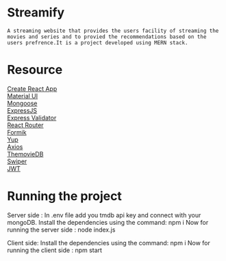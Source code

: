 # Streamify

    A streaming website that provides the users facility of streaming the movies and series and to provied the recommendations based on the users prefrence.It is a project developed using MERN stack.

# Resource

[Create React App](https://create-react-app.dev/)<br>
[Material UI](https://create-react-app.dev/)<br>
[Mongoose](https://mongoosejs.com/)<br>
[ExpressJS](https://expressjs.com/)<br>
[Express Validator](https://express-validator.github.io/docs/)<br>
[React Router](https://reactrouter.com/)<br>
[Formik](https://formik.org/)<br>
[Yup](https://github.com/jquense/yup/)<br>
[Axios](https://axios-http.com/)<br>
[ThemovieDB](https://www.themoviedb.org/)<br>
[Swiper](https://swiperjs.com/)<br>
[JWT](https://github.com/auth0/node-jsonwebtoken)<br>

# Running the project

Server side :
    In .env file add you tmdb api key and connect with your mongoDB.
    Install the dependencies using the command:
        npm i
    Now for running the server side :
        node index.js

Client side:
    Install the dependencies using the command:
        npm i
    Now for running the client side :
        npm start
    
    

